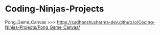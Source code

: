 # Coding-Ninjas-Projects

Pong_Game_Canvas >>> https://sudhanshusharma-dev.github.io/Coding-Ninjas-Projects/Pong_Game_Canvas/
